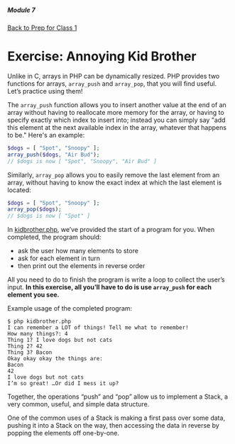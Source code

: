 ##### Module 7
[Back to Prep for Class 1](../../class1-prep#php-syntax)
# Exercise: Annoying Kid Brother

Unlike in C, arrays in PHP can be dynamically resized. PHP provides two functions for arrays, `array_push` and `array_pop`, that you will find useful. Let’s practice using them!

The `array_push` function allows you to insert another value at the end of an array without having to reallocate more memory for the array, or having to specify exactly which index to insert into; instead you can simply say "add this element at the next available index in the array, whatever that happens to be." Here's an example:
```php
$dogs = [ "Spot", "Snoopy" ];
array_push($dogs, "Air Bud");
// $dogs is now [ "Spot", "Snoopy", "Air Bud" ]
```

Similarly, `array_pop` allows you to easily remove the last element from an array, without having to know the exact index at which the last element is located:
```php
$dogs = [ "Spot", "Snoopy" ];
array_pop($dogs);
// $dogs is now [ "Spot" ]
```

In [kidbrother.php](./kidbrother.php), we’ve provided the start of a program for you.  When completed, the program should:
- ask the user how many elements to store
- ask for each element in turn
- then print out the elements in reverse order

All you need to do to finish the program is write a loop to collect the user’s input.  **In this exercise, all you’ll have to do is use `array_push` for each element you see.**

Example usage of the completed program:
```
$ php kidbrother.php
I can remember a LOT of things! Tell me what to remember!
How many things?: 4
Thing 1? I love dogs but not cats
Thing 2? 42
Thing 3? Bacon
Okay okay okay the things are:
Bacon
42
I love dogs but not cats
I’m so great! …Or did I mess it up?
```

Together, the operations “push” and “pop” allow us to implement a Stack, a very common, useful, and simple data structure.

One of the common uses of a Stack is making a first pass over some data, pushing it into a Stack on the way, then accessing the data in reverse by popping the elements off one-by-one.
